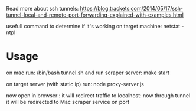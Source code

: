 
Read more about ssh tunnels:
    https://blog.trackets.com/2014/05/17/ssh-tunnel-local-and-remote-port-forwarding-explained-with-examples.html

usefull command to determine if it's working on target machine:
    netstat -ntpl

# Usage

on mac run:
    /bin/bash tunnel.sh
        and run scraper server:
    make start

on target server (with static ip) run:
    node proxy-server.js

now open in browser <ip of server>:<NODEPORT>
it will redirect traffic to localhost:<TARGETHOSTPORT>
now through tunnel it will be redirected to Mac scraper service on port <LOCALPORT>